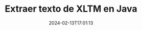 ---
############################# Static ############################
layout: "auto-gen-parser"
date: 2024-02-13T17:01:13
draft: false
otherformats: pdf pps ppsx ppt pptx rtf tex vdx vsdm vsdx vssm vssx vstm vstx vsx vtx

############################# Head ############################
head_title: "Extraer texto de XLTM en Java"
head_description: "Extraiga rápidamente texto de un archivo de documentos en Java."

############################# Header ############################
title: "Extraer texto de XLTM en Java"
description: "Extraiga texto de XLTM con unas pocas líneas de código Java."
bg_image: "https://cms.admin.containerize.com/templates/aspose/App_Themes/V3/images/bg/header1.png"
bg_overlay: false
button:
    enable: true
    icon: "fas fa-arrow-down"
    label: "Descargue prueba gratis"
    link: "https://downloads.groupdocs.com/parser/java"

############################# SubMenu ############################
submenu:
    enable: true

    left:
        img_alt: "GroupDocs.Parser for Java"
        image: "https://cms.admin.containerize.com/templates/groupdocs/images/product-logos/90x90-noborder/groupdocs-parser-java.png"
        product: "GroupDocs.Parser"
        platform: "Java"

    middle:
        button:

            # button loop
            - link: "https://apireference.groupdocs.com/parser/java"
              text: "Referencia de la API"

            # button loop
            - link: "https://github.com/groupdocs-parser"
              text: "Ejemplos de código"

            # button loop
            - link: "https://products.groupdocs.app/parser/family"
              text: "demostraciones en vivo"

            # button loop
            - link: "https://purchase.groupdocs.com/pricing/parser/java"
              text: "Precios"

    right:
        link_download: "https://downloads.groupdocs.com/parser"
        link_learn: "https://docs.groupdocs.com/parser/java"
        link_buy: "https://purchase.groupdocs.com"

############################# About ############################
about:
    enable: true
    title: "¿Cómo extraer un texto de XLTM archivos Java API?"
    content: |
        [GroupDocs.Parser for Java](/es/parser/java/) es una API de extracción de texto, imágenes y metadatos que admite más de 50 tipos de documentos populares para ayudar a crear aplicaciones comerciales con funciones de análisis de texto sin procesar, estructurado y formateado. También admite el análisis de documentos utilizando plantillas predefinidas y permite extraer datos complejos de facturas y otros documentos típicos con rapidez y precisión. GroupDocs.Parser for Java le permite extraer texto y metadatos de archivos protegidos con contraseña de todos los formatos populares, incluidos Word documentos de procesamiento, Excel hojas de cálculo, PowerPoint presentaciones, OneNote, PDF archivos y ZIP archivos.
        
        GroupDocs.Parser La API es una opción adecuada para soluciones corporativas que necesitan la función de extracción de texto de archivos. Estas API son compatibles con todos los principales sistemas operativos y plataformas, incluido Java runtime: J2SE 6.0 and above.

############################# Steps ############################
steps:
    enable: true
    title_left: "Extraer texto de XLTM en Java"
    content_left: |
        [GroupDocs.Parser for Java](/es/parser/java/) facilita a los desarrolladores de Java extraer un texto de un archivo XLTM mediante la implementación de unos sencillos pasos.
        
        * Crear una instancia del objeto [Parser](https://reference.groupdocs.com/java/parser/com.groupdocs.parser/Parser) para el documento inicial;
        * Llame al método [getText](https://reference.groupdocs.com/parser/java/com.groupdocs.parser/parser/#getText--) y obtenga [TextReader](https://reference.groupdocs.com/java/parser/com.groupdocs.parser.data/TextReader) objeto;
        * Compruebe si el lector no es *null* (la extracción de texto es compatible con el documento);
        * Leer un texto del lector.

    title_right: "Más información sobre la extracción de texto"
    content_right: |
        * <a href="https://docs.groupdocs.com/parser/java/extract-text-in-accurate-mode/">Cómo extraer texto en modo Preciso</a>
        * <a href="https://docs.groupdocs.com/parser/java/extract-text-in-raw-mode/">Cómo extraer texto en modo Raw</a>
 
    code: |
     {{% parser/additional-styles %}}
     {{< parser/code-parser title="Cómo extraer texto del archivo XLTM usando el código de ejemplo Java">}}

        ```java    
        // Extrae texto del archivo XLTM usando la API GroupDocs.Parser
        // Crear una instancia de la clase Parser
        try (Parser parser = new Parser(filePath)) {
            // Extraer un texto en el lector
            try (TextReader reader = parser.getText()) {
                // Imprimir un texto del documento
                // Si no se admite la extracción de texto, un lector es nulo
                System.out.println(reader == null ? "No se admite la extracción de texto." : reader.readToEnd());
            }
        }
        ```
     {{< /parser/code-parser >}}

############################# More ############################
more:
    enable: true
    title_left: "Requisitos del sistema"
    content_left: |
        GroupDocs.Parser for Java Las API son compatibles con todas las principales plataformas y sistemas operativos. Antes de ejecutar el código a continuación, asegúrese de tener instalados los siguientes requisitos previos en su sistema.
        
        * Sistemas operativos: Microsoft Windows, Linux, MacOS
        * Entornos de desarrollo: NetBeans, Intellij IDEA, Eclipse, etc.
        * Marcos
        * Descarga la última versión de GroupDocs.Parser for Java desde [Maven](https://repository.groupdocs.com/webapp/#/artifacts/browse/tree/General/repo/com/groupdocs/groupdocs-parser)

    title_right: "Por qué usar GroupDocs.Parser for Java"
    content_right: |
        * Compatibilidad con la extracción de texto sin formato de cualquier documento compatible    
        * Análisis de documentos a través de plantillas definidas por el usuario    
        * Totalmente compatible con la extracción de texto estructurado    
        * Búsqueda de texto por palabra clave y expresión regular    
        * Extraiga texto formateado, metadatos, imágenes, contenedores y archivos adjuntos    
        * Extraiga la tabla de contenido para algunos formatos de documentos compatibles    
        * Analizar datos de formulario de PDF documentos    
        * Extraer hipervínculos del documento   

############################# Demos ############################
demos:
    enable: true
    title: "Demostraciones en vivo: extraiga texto de XLTM en línea"
    content: |
       Extraiga el texto del archivo XLTM ahora mismo visitando el sitio web [GroupDocs.Parser Live Demos](https://products.groupdocs.app/parser/text/xltm).
       La demostración en vivo tiene los siguientes beneficios.
        
############################# About Formats ############################
about_formats:
    enable: true

############################# More Formats ############################
more_formats:
    enable: true
    title: "Extraer texto de otros formatos de documentos"
    content: |
        Java API de análisis y extracción de texto de documentos para formatos de archivo e imágenes. Extraiga datos para algunos de los formatos de archivo populares como se indica a continuación.

############################# Back to top ###############################
back_to_top:
    enable: true
---
